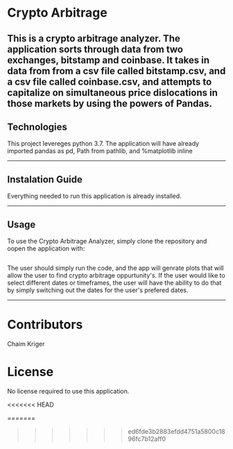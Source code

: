 # Crypto Arbitrage

This is a crypto arbitrage analyzer. The application sorts through data from two exchanges, bitstamp and coinbase. It takes in data from from a csv file called bitstamp.csv, and a csv file called coinbase.csv,  and attempts to capitalize on simultaneous price dislocations in those markets by using the powers of Pandas. 
---

## Technologies

This project levereges python 3.7. The application will have already imported pandas as pd, Path from pathlib, and %matplotlib inline

---

## Instalation Guide

Everything needed to run this application is already installed.

---

## Usage

To use the Crypto Arbitrage Analyzer, simply clone the repository and oopen the application with:

```python
```
The user should simply run the code, and the app will genrate plots that will allow the user to find crypto arbitrage oppurtunity's. If the user would like to select different dates or timeframes, the user will have the ability to do that by simply switching out the dates for the user's prefered dates.

---

# Contributors

Chaim Kriger

# License

No license required to use this application. 

<<<<<<< HEAD


=======
>>>>>>> ed6fde3b2883efdd4751a5800c1896fc7b12aff0
